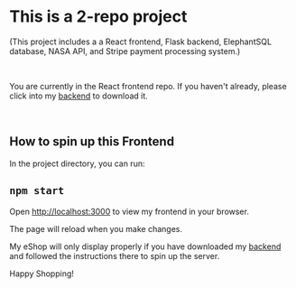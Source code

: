 # This is a 2-repo project

(This project includes a a React frontend, Flask backend, ElephantSQL database,  NASA API, and Stripe payment processing system.)

<br>

You are currently in the React frontend repo. If you haven't already, please click into my [backend](https://github.com/devcodus/flask_eshop_backend) to download it.

<br>

## How to spin up this Frontend 

 In the project directory, you can run: 

## `npm start`

Open [http://localhost:3000](http://localhost:3000) to view my frontend in your browser.

The page will reload when you make changes.

My eShop will only display properly if you have downloaded my [backend](https://github.com/devcodus/flask_eshop_backend) and followed the instructions there to spin up the server. 

Happy Shopping!